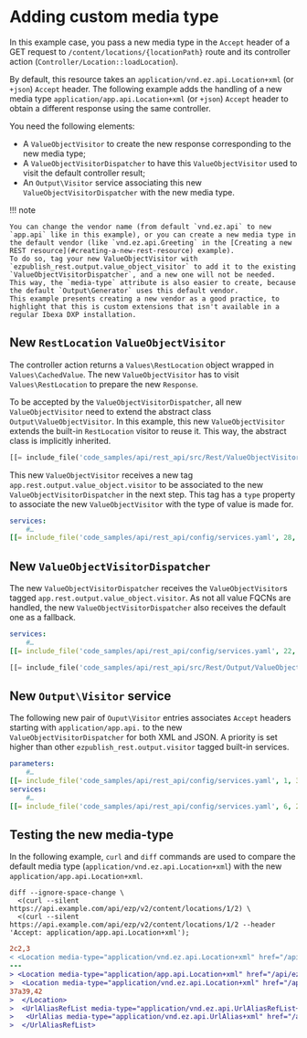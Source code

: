 # Adding custom media type

In this example case, you pass a new media type in the `Accept` header of a GET request to `/content/locations/{locationPath}` route and its controller action (`Controller/Location::loadLocation`).

By default, this resource takes an `application/vnd.ez.api.Location+xml` (or `+json`) `Accept` header.
The following example adds the handling of a new media type `application/app.api.Location+xml` (or `+json`) `Accept` header to obtain a different response using the same controller.

You need the following elements:
* A `ValueObjectVisitor` to create the new response corresponding to the new media type;
* A `ValueObjectVisitorDispatcher` to have this `ValueObjectVisitor` used to visit the default controller result;
* An `Output\Visitor` service associating this new `ValueObjectVisitorDispatcher` with the new media type.

!!! note

    You can change the vendor name (from default `vnd.ez.api` to new `app.api` like in this example), or you can create a new media type in the default vendor (like `vnd.ez.api.Greeting` in the [Creating a new REST resource](#creating-a-new-rest-resource) example).
    To do so, tag your new ValueObjectVisitor with `ezpublish_rest.output.value_object_visitor` to add it to the existing `ValueObjectVisitorDispatcher`, and a new one will not be needed.
    This way, the `media-type` attribute is also easier to create, because the default `Output\Generator` uses this default vendor.
    This example presents creating a new vendor as a good practice, to highlight that this is custom extensions that isn't available in a regular Ibexa DXP installation.

## New `RestLocation` `ValueObjectVisitor`

The controller action returns a `Values\RestLocation` object wrapped in `Values\CachedValue`.
The new `ValueObjectVisitor` has to visit `Values\RestLocation` to prepare the new `Response`.

To be accepted by the `ValueObjectVisitorDispatcher`, all new `ValueObjectVisitor` need to extend the abstract class `Output\ValueObjectVisitor`.
In this example, this new `ValueObjectVisitor` extends the built-in `RestLocation` visitor to reuse it.
This way, the abstract class is implicitly inherited.

``` php
[[= include_file('code_samples/api/rest_api/src/Rest/ValueObjectVisitor/RestLocation.php') =]]
```

This new `ValueObjectVisitor` receives a new tag `app.rest.output.value_object.visitor` to be associated to the new `ValueObjectVisitorDispatcher` in the next step.
This tag has a `type` property to associate the new `ValueObjectVisitor` with the type of value is made for.

``` yaml
services:
    #…
[[= include_file('code_samples/api/rest_api/config/services.yaml', 28, 35) =]]
```

## New `ValueObjectVisitorDispatcher`

The new `ValueObjectVisitorDispatcher` receives the `ValueObjectVisitor`s tagged `app.rest.output.value_object.visitor`.
As not all value FQCNs are handled, the new `ValueObjectVisitorDispatcher` also receives the default one as a fallback.

``` yaml
services:
    #…
[[= include_file('code_samples/api/rest_api/config/services.yaml', 22, 27) =]]
```

``` php
[[= include_file('code_samples/api/rest_api/src/Rest/Output/ValueObjectVisitorDispatcher.php') =]]
```

## New `Output\Visitor` service

The following new pair of `Ouput\Visitor` entries associates `Accept` headers starting with `application/app.api.` to the new `ValueObjectVisitorDispatcher` for both XML and JSON.
A priority is set higher than other `ezpublish_rest.output.visitor` tagged built-in services.

``` yaml
parameters:
    #…
[[= include_file('code_samples/api/rest_api/config/services.yaml', 1, 3) =]]
services:
    #…
[[= include_file('code_samples/api/rest_api/config/services.yaml', 6, 21) =]]
```

## Testing the new media-type

In the following example, `curl` and `diff` commands are used to compare the default media type (`application/vnd.ez.api.Location+xml`) with the new `application/app.api.Location+xml`.

```shell
diff --ignore-space-change \
  <(curl --silent https://api.example.com/api/ezp/v2/content/locations/1/2) \
  <(curl --silent https://api.example.com/api/ezp/v2/content/locations/1/2 --header 'Accept: application/app.api.Location+xml');
```

``` diff
2c2,3
< <Location media-type="application/vnd.ez.api.Location+xml" href="/api/ezp/v2/content/locations/1/2">
---
> <Location media-type="application/app.api.Location+xml" href="/api/ezp/v2/content/locations/1/2">
>  <Location media-type="application/vnd.ez.api.Location+xml" href="/api/ezp/v2/content/locations/1/2">
37a39,42
>  </Location>
>  <UrlAliasRefList media-type="application/vnd.ez.api.UrlAliasRefList+xml" href="/api/ezp/v2/content/locations/1/2/urlaliases">
>   <UrlAlias media-type="application/vnd.ez.api.UrlAlias+xml" href="/api/ezp/v2/content/urlaliases/0-d41d8cd98f00b204e9800998ecf8427e"/>
>  </UrlAliasRefList>
```
